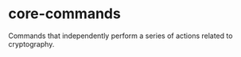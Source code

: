 core-commands
=============

Commands that independently perform a series of actions related to cryptography.
